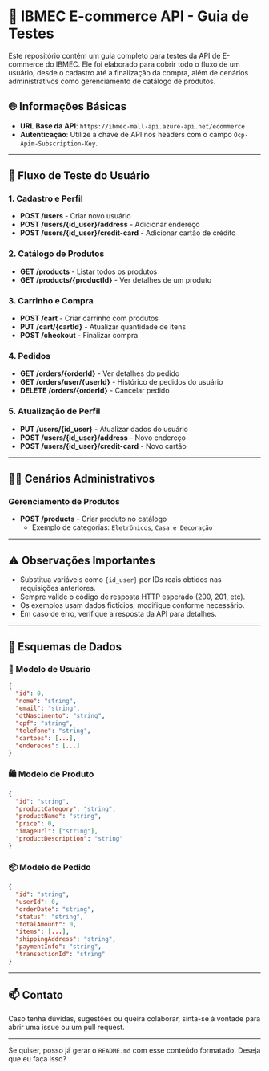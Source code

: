 
# 🛒 IBMEC E-commerce API - Guia de Testes

Este repositório contém um guia completo para testes da API de E-commerce do IBMEC. Ele foi elaborado para cobrir todo o fluxo de um usuário, desde o cadastro até a finalização da compra, além de cenários administrativos como gerenciamento de catálogo de produtos.

## 🌐 Informações Básicas

- **URL Base da API**: `https://ibmec-mall-api.azure-api.net/ecommerce`
- **Autenticação**: Utilize a chave de API nos headers com o campo `Ocp-Apim-Subscription-Key`.

---

## 🚶 Fluxo de Teste do Usuário

### 1. Cadastro e Perfil
- **POST /users** - Criar novo usuário
- **POST /users/{id_user}/address** - Adicionar endereço
- **POST /users/{id_user}/credit-card** - Adicionar cartão de crédito

### 2. Catálogo de Produtos
- **GET /products** - Listar todos os produtos
- **GET /products/{productId}** - Ver detalhes de um produto

### 3. Carrinho e Compra
- **POST /cart** - Criar carrinho com produtos
- **PUT /cart/{cartId}** - Atualizar quantidade de itens
- **POST /checkout** - Finalizar compra

### 4. Pedidos
- **GET /orders/{orderId}** - Ver detalhes do pedido
- **GET /orders/user/{userId}** - Histórico de pedidos do usuário
- **DELETE /orders/{orderId}** - Cancelar pedido

### 5. Atualização de Perfil
- **PUT /users/{id_user}** - Atualizar dados do usuário
- **POST /users/{id_user}/address** - Novo endereço
- **POST /users/{id_user}/credit-card** - Novo cartão

---

## 🧑‍💼 Cenários Administrativos

### Gerenciamento de Produtos
- **POST /products** - Criar produto no catálogo
  - Exemplo de categorias: `Eletrônicos`, `Casa e Decoração`

---

## ⚠️ Observações Importantes

- Substitua variáveis como `{id_user}` por IDs reais obtidos nas requisições anteriores.
- Sempre valide o código de resposta HTTP esperado (200, 201, etc).
- Os exemplos usam dados fictícios; modifique conforme necessário.
- Em caso de erro, verifique a resposta da API para detalhes.

---

## 🧱 Esquemas de Dados

### 📄 Modelo de Usuário
```json
{
  "id": 0,
  "nome": "string",
  "email": "string",
  "dtNascimento": "string",
  "cpf": "string",
  "telefone": "string",
  "cartoes": [...],
  "enderecos": [...]
}
```

### 🛍️ Modelo de Produto
```json
{
  "id": "string",
  "productCategory": "string",
  "productName": "string",
  "price": 0,
  "imageUrl": ["string"],
  "productDescription": "string"
}
```

### 📦 Modelo de Pedido
```json
{
  "id": "string",
  "userId": 0,
  "orderDate": "string",
  "status": "string",
  "totalAmount": 0,
  "items": [...],
  "shippingAddress": "string",
  "paymentInfo": "string",
  "transactionId": "string"
}
```

---

## 📫 Contato

Caso tenha dúvidas, sugestões ou queira colaborar, sinta-se à vontade para abrir uma issue ou um pull request.

---

Se quiser, posso já gerar o `README.md` com esse conteúdo formatado. Deseja que eu faça isso?
